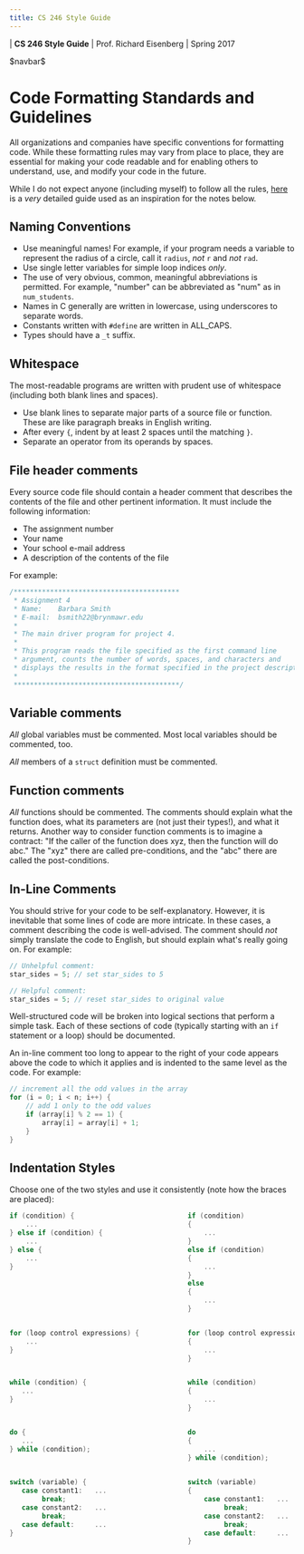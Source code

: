```yaml
---
title: CS 246 Style Guide
---
```


<div id="header">

| **CS 246 Style Guide**
| Prof. Richard Eisenberg
| Spring 2017

</div>

\$navbar\$

Code Formatting Standards and Guidelines
========================================

All organizations and companies have specific conventions for formatting code.
While these formatting rules may vary from place to place, they are essential
for making your code readable and for enabling others to understand, use, and
modify your code in the future.

While I do not expect anyone (including myself) to follow all the rules,
[here](https://www.doc.ic.ac.uk/lab/cplus/cstyle.html) is a *very* detailed
guide used as an inspiration for the notes below.

Naming Conventions
------------------

 * Use meaningful names!  For example, if your program needs a variable to represent the radius of a circle, call it `radius`, *not* `r` and *not* `rad`.
 * Use single letter variables for simple loop indices *only*.
 * The use of very obvious, common, meaningful abbreviations is permitted. For example, "number" can be abbreviated as "num" as in `num_students`.
 * Names in C generally are written in lowercase, using underscores to separate words.
 * Constants written with `#define` are written in ALL_CAPS.
 * Types should have a `_t` suffix.

Whitespace
----------

The most-readable programs are written with prudent use of whitespace
(including both blank lines and spaces).

 * Use blank lines to separate major parts of a source file or function. These are like paragraph breaks in English writing.
 * After every `{`, indent by at least 2 spaces until the matching `}`.
 * Separate an operator from its operands by spaces.

File header comments
--------------------

Every source code file should contain a header comment that describes the
contents of the file and other pertinent information. It must include the
following information:

  * The assignment number
  * Your name
  * Your school e-mail address
  * A description of the contents of the file

For example:

```c
/*****************************************
 * Assignment 4
 * Name:    Barbara Smith
 * E-mail:  bsmith22@brynmawr.edu
 *
 * The main driver program for project 4.
 *
 * This program reads the file specified as the first command line
 * argument, counts the number of words, spaces, and characters and
 * displays the results in the format specified in the project description.
 *
 *****************************************/
```

Variable comments
-----------------

*All* global variables must be commented. Most local variables should be commented, too.

*All* members of a `struct` definition must be commented.

Function comments
-----------------

*All* functions should be commented. The comments should explain what the function
does, what its parameters are (not just their types!), and what it returns. Another
way to consider function comments is to imagine a contract: "If the caller of the function
does xyz, then the function will do abc." The "xyz" there are called pre-conditions,
and the "abc" there are called the post-conditions.

In-Line Comments
----------------

You should strive for your code to be self-explanatory. However, it is inevitable
that some lines of code are more intricate. In these cases, a comment describing
the code is well-advised. The comment should *not* simply translate the code to
English, but should explain what's really going on. For example:

```c
// Unhelpful comment:
star_sides = 5; // set star_sides to 5

// Helpful comment:
star_sides = 5; // reset star_sides to original value
```

Well-structured code will be broken into logical sections that perform a simple task. Each of these sections of code (typically starting with an `if` statement or a loop) should be documented.

An in-line comment too long to appear to the right of your code
appears above the code to which it applies and is indented to the same level as the code. For example:

```c
// increment all the odd values in the array
for (i = 0; i < n; i++) {
    // add 1 only to the odd values
    if (array[i] % 2 == 1) {
        array[i] = array[i] + 1;
    }
}
```

Indentation Styles
------------------

Choose one of the two styles and use it consistently (note how the braces
are placed):

```c
if (condition) {                            if (condition)
    ...                                     {                    
} else if (condition) {                         ...
    ...                                     }
} else {                                    else if (condition)
    ...                                     {
}                                               ...
                                            }
                                            else
                                            {
                                                ...
                                            }


for (loop control expressions) {            for (loop control expressions)
    ...                                     {
}                                               ...
                                            }


while (condition) {                         while (condition)
   ...                                      {
}                                               ...
                                            }


do {                                        do
   ...                                      {
} while (condition);                            ...
                                            } while (condition);
                                           

switch (variable) {                         switch (variable)
   case constant1:   ...                    {
        break;                                  case constant1:   ...
   case constant2:   ...                             break;
        break;                                  case constant2:   ...
   case default:     ...                             break;
}                                               case default:     ...
                                            }
```
